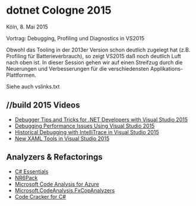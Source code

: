 dotnet Cologne 2015
==================

Köln, 8. Mai 2015

Vortrag: Debugging, Profiling und Diagnostics in VS2015

Obwohl das Tooling in der 2013er Version schon deutlich zugelegt hat (z.B. Profiling für Batterieverbrauch), so 
zeigt VS2015 daß noch deutlich Luft nach oben ist. In dieser Session gehen wir auf einen Streifzug durch die 
Neuerungen und Verbesserungen für die verschiedensten Applikations-Plattformen.

Siehe auch vslinks.txt

## //build 2015 Videos

* [Debugger Tips and Tricks for .NET Developers with Visual Studio 2015](http://channel9.msdn.com/Events/Build/2015/3-677)
* [Debugging Performance Issues Using Visual Studio 2015](http://channel9.msdn.com/Events/Build/2015/3-731)
* [Historical Debugging with IntelliTrace in Visual Studio 2015](http://channel9.msdn.com/Events/Build/2015/3-771)
* [New XAML Tools in Visual Studio 2015](http://channel9.msdn.com/Events/Build/2015/2-697)

## Analyzers & Refactorings

* [C# Essentials](https://visualstudiogallery.msdn.microsoft.com/a4445ad0-f97c-41f9-a148-eae225dcc8a5)
* [NR6Pack](https://visualstudiogallery.msdn.microsoft.com/68c1575b-e0bf-420d-a94b-1b0f4bcdcbcc)
* [Microsoft Code Analysis for Azure](https://www.nuget.org/packages/Microsoft.VisualStudio.Azure.CodeAnalysis/)
* [Microsoft.CodeAnalysis.FxCopAnalyzers](https://www.nuget.org/packages/Microsoft.CodeAnalysis.FxCopAnalyzers/)
* [Code Cracker for C#](https://visualstudiogallery.msdn.microsoft.com/ab588981-91a5-478c-8e65-74d0ff450862)
